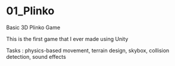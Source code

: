 # 01_Plinko
Basic 3D Plinko Game

This is the first game that I ever made using Unity

Tasks : physics-based movement, terrain design, skybox, collision detection, sound effects
